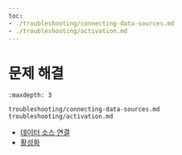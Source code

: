 ```yaml
---
toc:
- ./troubleshooting/connecting-data-sources.md
- ./troubleshooting/activation.md
---
```

# 문제 해결

```{toctree}
:maxdepth: 3

troubleshooting/connecting-data-sources.md
troubleshooting/activation.md
```

* [데이터 소스 연결](./troubleshooting/connecting-data-sources.md)
* [활성화](./troubleshooting/activation.md)
